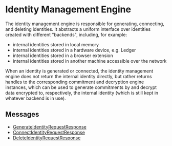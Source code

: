 # Identity Management Engine


The identity management engine is responsible for generating, connecting, and deleting identities. It abstracts a uniform interface over identities created with different "backends", including, for example:
- internal identities stored in local memory
- internal identities stored in a hardware device, e.g. Ledger
- internal identities stored in a browser extension
- internal identities stored in another machine accessible over the network

When an identity is generated or connected, the identity management engine does not return the internal identity directly, but rather returns handles to the corresponding commitment and decryption engine instances, which can be used to generate commitments by and decrypt data encrypted to, respectively, the internal identity (which is still kept in whatever backend is in use).

## Messages


- [GenerateIdentityRequestResponse](./identity-management/generate-identity-request-response.md)
- [ConnectIdentityRequestResponse](./identity-management/connect-identity-request-response.md)
- [DeleteIdentityRequestResponse](./identity-management/delete-identity-request-response.md)
